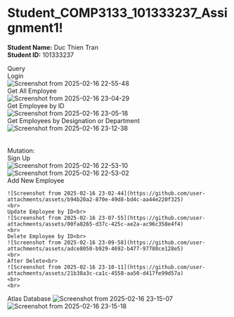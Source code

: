# Student_COMP3133_101333237_Assignment1!
<b>Student Name:</b> Duc Thien Tran <br>
<b>Student ID:</b> 101333237

Query<br>
    Login<br>
    ![Screenshot from 2025-02-16 22-55-48](https://github.com/user-attachments/assets/2b95a14d-d875-4a4c-b30a-0d44590c075b)
    <br>
    Get All Employee<br>
    ![Screenshot from 2025-02-16 23-04-29](https://github.com/user-attachments/assets/cd62296f-344f-4161-8682-58ac8569a1e9)
    <br>
    Get Employee by ID<br>
    ![Screenshot from 2025-02-16 23-05-18](https://github.com/user-attachments/assets/8d2ec601-0498-4fb6-bc38-9b88baa24395)
    <br>
    Get Employees by Designation or Department<br>
    ![Screenshot from 2025-02-16 23-12-38](https://github.com/user-attachments/assets/7b1e4273-7544-48a0-8bad-b7d89e6156a5)            
<br>
<br>
Mutation:<br>
    Sign Up<br>
    ![Screenshot from 2025-02-16 22-53-10](https://github.com/user-attachments/assets/cb97d690-b2fd-4b19-8861-a176ae9ad697)
    ![Screenshot from 2025-02-16 22-53-02](https://github.com/user-attachments/assets/f03ef8f6-f8fb-48c9-a170-475d55f68161)
    <br>
    Add New Employee<br>
    
    ![Screenshot from 2025-02-16 23-02-44](https://github.com/user-attachments/assets/b94b20a2-870e-49d8-bd4c-aa44e220f325)
    <br>
    Update Employee by ID<br>
    ![Screenshot from 2025-02-16 23-07-55](https://github.com/user-attachments/assets/00fa8265-d37c-425c-ae2a-ac96c358e4f4)
    <br>
    Delete Employee by ID<br>
    ![Screenshot from 2025-02-16 23-09-58](https://github.com/user-attachments/assets/adce8050-b929-4692-b477-97780ce128e5)
    <br>
    After Delete<br>
    ![Screenshot from 2025-02-16 23-10-11](https://github.com/user-attachments/assets/21b38a3c-ca1c-4558-aa50-d417fe99d57a)
    <br>
    <br>
Atlas Database
![Screenshot from 2025-02-16 23-15-07](https://github.com/user-attachments/assets/736261a5-e71a-4c25-9552-b23dc6b95277)
![Screenshot from 2025-02-16 23-15-18](https://github.com/user-attachments/assets/15340766-930b-4087-aba2-ad1edced7ff6)
